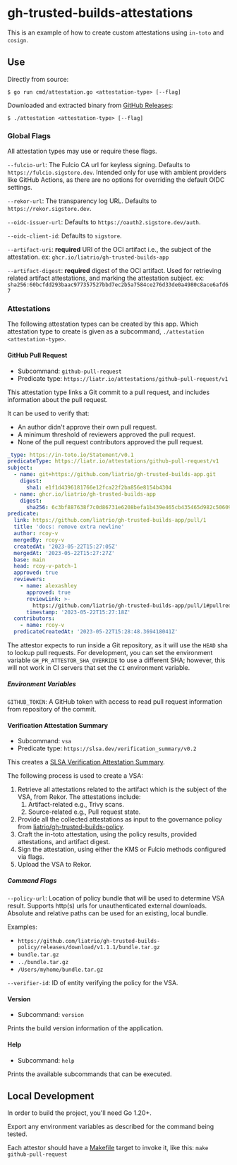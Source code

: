 # gh-trusted-builds-attestations

This is an example of how to create custom attestations using `in-toto` and `cosign`.

## Use

Directly from source:
```shell
$ go run cmd/attestation.go <attestation-type> [--flag]
```

Downloaded and extracted binary from [GitHub Releases](https://github.com/liatrio/gh-trusted-builds-attestations/releases):
```shell
$ ./attestation <attestation-type> [--flag]
```

### Global Flags

All attestation types may use or require these flags. 

`--fulcio-url`: The Fulcio CA url for keyless signing. Defaults to `https://fulcio.sigstore.dev`.
  Intended only for use with ambient providers like GitHub Actions, as there are no options for overriding the default OIDC settings.

`--rekor-url`: The transparency log URL. Defaults to `https://rekor.sigstore.dev`.

`--oidc-issuer-url`: Defaults to `https://oauth2.sigstore.dev/auth`.

`--oidc-client-id`: Defaults to `sigstore`.

`--artifact-uri`: **required** URI of the OCI artifact i.e., the subject of the attestation.
ex: `ghcr.io/liatrio/gh-trusted-builds-app`

`--artifact-digest`: **required**  digest of the OCI artifact.
Used for retrieving related artifact attestations, and marking the attestation subject.
ex: `sha256:60bcfdd293baac977357527bbd7ec2b5a7584ce276d33de0a4980c8ace6afd67`

### Attestations

The following attestation types can be created by this app.
Which attestation type to create is given as a subcommand, `./attestation <attestation-type>`. 

#### GitHub Pull Request

- Subcommand: `github-pull-request`
- Predicate type: `https://liatr.io/attestations/github-pull-request/v1`

This attestation type links a Git commit to a pull request, and includes information about the pull request.

It can be used to verify that:
- An author didn't approve their own pull request.
- A minimum threshold of reviewers approved the pull request.
- None of the pull request contributors approved the pull request.

```yaml
_type: https://in-toto.io/Statement/v0.1
predicateType: https://liatr.io/attestations/github-pull-request/v1
subject:
  - name: git+https://github.com/liatrio/gh-trusted-builds-app.git
    digest:
      sha1: e1f1d4396181766e12fca22f2ba856e8154b4304
  - name: ghcr.io/liatrio/gh-trusted-builds-app
    digest:
      sha256: 6c3bf887638f7c0d86731e6208befa1b439e465cb435465d982c50609553b514
predicate:
  link: https://github.com/liatrio/gh-trusted-builds-app/pull/1
  title: 'docs: remove extra newline'
  author: rcoy-v
  mergedBy: rcoy-v
  createdAt: '2023-05-22T15:27:05Z'
  mergedAt: '2023-05-22T15:27:27Z'
  base: main
  head: rcoy-v-patch-1
  approved: true
  reviewers:
    - name: alexashley
      approved: true
      reviewLink: >-
        https://github.com/liatrio/gh-trusted-builds-app/pull/1#pullrequestreview-1436887240
      timestamp: '2023-05-22T15:27:18Z'
  contributors:
    - name: rcoy-v
  predicateCreatedAt: '2023-05-22T15:28:48.369418041Z'
```

The attestor expects to run inside a Git repository, as it will use the `HEAD` sha to lookup pull requests.
For development, you can set the environment variable `GH_PR_ATTESTOR_SHA_OVERRIDE` to use a different SHA; however, this will not work in CI servers
that set the `CI` environment variable.

##### Environment Variables

`GITHUB_TOKEN`: A GitHub token with access to read pull request information from repository of the commit.

#### Verification Attestation Summary

- Subcommand: `vsa`
- Predicate type: `https://slsa.dev/verification_summary/v0.2` 

This creates a [SLSA Verification Attestation Summary](https://slsa.dev/verification_summary).

The following process is used to create a VSA:

1. Retrieve all attestations related to the artifact which is the subject of the VSA, from Rekor.
   The attestations include:
   1. Artifact-related e.g., Trivy scans.
   1. Source-related e.g., Pull request state.
1. Provide all the collected attestations as input to the governance policy from [liatrio/gh-trusted-builds-policy](https://github.com/liatrio/gh-trusted-builds-policy).
1. Craft the in-toto attestation, using the policy results, provided attestations, and artifact digest.
1. Sign the attestation, using either the KMS or Fulcio methods configured via flags.
1. Upload the VSA to Rekor.

##### Command Flags

`--policy-url`: Location of policy bundle that will be used to determine VSA result.
Supports http(s) urls for unauthenticated external downloads.
Absolute and relative paths can be used for an existing, local bundle.

Examples:

- `https://github.com/liatrio/gh-trusted-builds-policy/releases/download/v1.1.1/bundle.tar.gz`
- `bundle.tar.gz`
- `../bundle.tar.gz`
- `/Users/myhome/bundle.tar.gz`

`--verifier-id`: ID of entity verifying the policy for the VSA.

#### Version

- Subcommand: `version`

Prints the build version information of the application.

#### Help

- Subcommand: `help`

Prints the available subcommands that can be executed.

## Local Development

In order to build the project, you'll need Go 1.20+.

Export any environment variables as described for the command being tested.

Each attestor should have a [Makefile](Makefile) target to invoke it, like this: `make github-pull-request`
